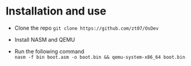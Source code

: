 # Installation and use

* Clone the repo
     `git clone https://github.com/zt07/OsDev `

* Install NASM and QEMU

* Run the following command    
     `nasm -f bin boot.asm -o boot.bin && qemu-system-x86_64 boot.bin`
